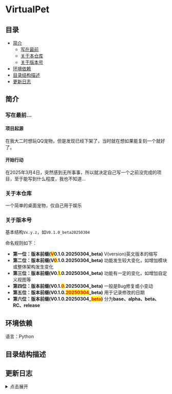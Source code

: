 # VirtualPet

## 目录

* [简介](#简介)
  * [写在最前](#写在最前)
  * [关于本仓库](#关于本仓库)
  * [关于版本号](#关于版本号)
* [环境依赖](#环境依赖)
* [目录结构描述](#目录结构描述)
* [更新日志](#更新日志)

## 简介
### 写在最前...

#### 项目起源

在我大二时想玩QQ宠物，但是发现已经下架了，当时就在想如果能复刻一个就好了。

#### 开始行动

在2025年3月4日，突然感到无所事事，所以就决定自己写一个之前没完成的项目，至于能写到什么程度，我也不知道...

### 关于本仓库

一个简单的桌面宠物，仅自己用于娱乐

### 关于版本号
基本结构`Vx.y.z`，如`V0.1.0_beta20250304`

命名规则如下：
- **第一位：版本前缀(<span style="color:red;background-color:yellow">V</span>0.1.0.20250304_beta)**
V(version)英文版本的缩写
- **第二位：版本前缀(V<span style="color:red;background-color:yellow">0</span>.1.0.20250304_beta)**
功能发生较大变化，如增加模块或整体架构发生变化
- **第三位：版本前缀(V0.<span style="color:red;background-color:yellow">1</span>.0.20250304_beta)**
功能有一定的变化，如增加自定义视图等
- **第四位：版本前缀(V0.1.<span style="color:red;background-color:yellow">0</span>.20250304_beta)**
一般是Bug修复或小变动
- **第五位：版本前缀(V0.1.0.<span style="color:red;background-color:yellow">20250304</span>_beta)**
用于记录修改的日期
- **第六位：版本前缀(V0.1.0.20250304_<span style="color:red;background-color:yellow">beta</span>)**
分为**base、alpha、beta、RC、release**

## 环境依赖

语言：Python

## 目录结构描述

## 更新日志
<details>
<summary>点击展开</summary>

> V0.2.0.20250307_base
> - 目前功能与存在问题 
>  - 1. 挂机系统：每1分钟获得1经验
>  - 2. 可以使用文件喂养宠物 `Bug: 文件夹喂养会出现报错`
>  - 3. 可以读取上次关闭的地方，下次启动从此处启动 `Bug: 需要正常关闭，强制关闭无法保存数据`
>  - 4. <span style="color:red;background-color:yellow">鼠标悬停宠物可以显示状态条，离开时渐变消失</span> `Bug: 有时无法正常显示`
>  - 5. 目前可以显示gif宠物 `Sug: 使用的别人的图，需要自己再做一个`
> - 未来计划
>  - 1. 增加经验系统，学习系统，打工系统
>  - 2. 接入AI
>  - 3. 增加小游戏
>
>
> V0.2.0.20250306_base
> - <span style="color:red;background-color:yellow">更改代码模式，使用MVP（Model-View-Presenter）设置模式，将UI与数据分离。</span>
> - <span style="color:red;background-color:yellow">整理了部分学习科目、工作和娱乐项目，设定他们的需求、精力和消耗。</span>
> - 目前功能与存在问题
>  - 1. 可以使用文件喂养宠物 `Bug: 文件夹喂养会出现报错`
>  - 2. 退出记忆上次位置 `Bug: 需要正常关闭，强制关闭无法保存数据`
>  - 3. 挂机系统：每1分钟获得1经验 <span style="color:red;background-color:yellow">~~`Bug: 运行挂机系统会立马获得1经验`~~</span>
>  - 4. 可以显示状态条，`Sug: 可以改成消失的时候渐变`
>  - 5. 目前可以显示gif宠物 `Sug: 使用的别人的图，需要自己再做一个`
> - 未来计划
>  - 1. 增加经验系统，学习系统，打工系统
>  - 2. 接入AI
>  - 3. 增加小游戏
>
>
> V0.1.1.20250305_base
> - 目前功能与存在问题
>  - 1. 可以使用文件喂养宠物 `Bug: 文件夹喂养会出现报错`
>  - 2. 可以读取上次关闭的地方，下次启动从此处启动 `Bug: 需要正常关闭，强制关闭无法保存数据`
>  - 3. <span style="color:red;background-color:yellow">挂机系统：每1分钟获得1经验</span> `Bug: 运行挂机系统会立马获得1经验`
>  - 4. 可以显示状态条，`Sug: 可以改成消失的时候渐变`
>  - 5. 目前可以显示gif宠物 `Sug: 使用的别人的图，需要自己再做一个`
> - 未来计划
>  - 1. 增加经验系统，学习系统，打工系统
>  - 2. 接入AI
>  - 3. 增加小游戏
>
>
> V0.1.0.20250304_base
> - 目前功能与存在问题
>  - 1. 可以使用文件喂养宠物，`bug:文件夹喂养会出现报错`
>  - 2. 可以读取上次关闭的地方，下次启动从此处启动，`bug: 需要正常关闭，强制关闭无法保存数据`
>  - 3. 可以显示状态条，`sug: 可以改成消失的时候渐变`
>  - 4. 目前可以显示gif宠物，`sug: 使用的别人的图，需要自己再做一个`
> - 未来计划
>  - 1. 增加经验系统，学习系统，打工系统
>  - 2. 接入AI
>  - 3. 增加小游戏
>
>
